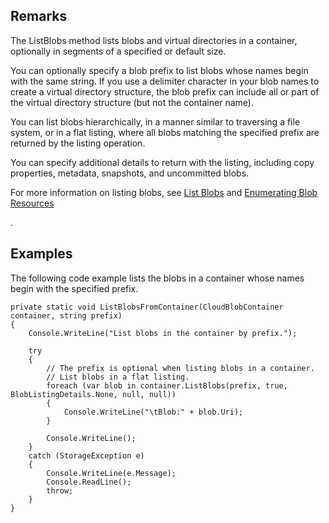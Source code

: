 ## Remarks  
 The ListBlobs method lists blobs and virtual directories in a container, optionally in segments of a specified or default size.  
  
 You can optionally specify a blob prefix to list blobs whose names begin with the same string. If you use a delimiter character in your blob names to create a virtual directory structure, the blob prefix can include all or part of the virtual directory structure (but not the container name).  
  
 You can list blobs hierarchically, in a manner similar to traversing a file system, or in a flat listing, where all blobs matching the specified prefix are returned by the listing operation.  
  
 You can specify additional details to return with the listing, including copy properties, metadata, snapshots, and uncommitted blobs.  
  
 For more information on listing blobs, see [List Blobs](../Topic/List%20Blobs.md) and [Enumerating Blob Resources](../Topic/Enumerating%20Blob%20Resources.md)  
  
 .  
  
## Examples  
 The following code example lists the blobs in a container whose names begin with the specified prefix.  
  
```  
private static void ListBlobsFromContainer(CloudBlobContainer container, string prefix)  
{  
    Console.WriteLine("List blobs in the container by prefix.");  
  
    try  
    {  
        // The prefix is optional when listing blobs in a container.  
        // List blobs in a flat listing.  
        foreach (var blob in container.ListBlobs(prefix, true, BlobListingDetails.None, null, null))  
        {  
            Console.WriteLine("\tBlob:" + blob.Uri);  
        }  
  
        Console.WriteLine();  
    }  
    catch (StorageException e)  
    {  
        Console.WriteLine(e.Message);  
        Console.ReadLine();  
        throw;  
    }  
}  
  
```